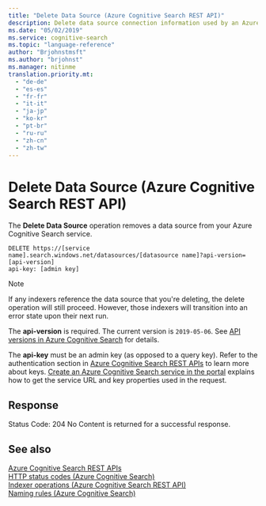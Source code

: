 ```yaml
---
title: "Delete Data Source (Azure Cognitive Search REST API)"
description: Delete data source connection information used by an Azure Cognitive Search indexer.
ms.date: "05/02/2019"
ms.service: cognitive-search
ms.topic: "language-reference"
author: "Brjohnstmsft"
ms.author: "brjohnst"
ms.manager: nitinme
translation.priority.mt:
  - "de-de"
  - "es-es"
  - "fr-fr"
  - "it-it"
  - "ja-jp"
  - "ko-kr"
  - "pt-br"
  - "ru-ru"
  - "zh-cn"
  - "zh-tw"
---
```

# Delete Data Source (Azure Cognitive Search REST API)
  The **Delete Data Source** operation removes a data source from your Azure Cognitive Search service.  

```  
DELETE https://[service name].search.windows.net/datasources/[datasource name]?api-version=[api-version]  
api-key: [admin key]  
```  

> [!NOTE]  
>  If any indexers reference the data source that you're deleting, the delete operation will still proceed. However, those indexers will transition into an error state upon their next run.  

 The **api-version** is required. The current version is `2019-05-06`. See [API versions in Azure Cognitive Search](https://docs.microsoft.com/azure/search/search-api-versions) for details.  

 The **api-key** must be an admin key (as opposed to a query key). Refer to the authentication section in [Azure Cognitive Search REST APIs](index.md) to learn more about keys. [Create an Azure Cognitive Search service in the portal](https://azure.microsoft.com/documentation/articles/search-create-service-portal/) explains how to get the service URL and key properties used in the request.  

## Response  
 Status Code: 204 No Content is returned for a successful response.  

## See also  
 [Azure Cognitive Search REST APIs](index.md)   
 [HTTP status codes &#40;Azure Cognitive Search&#41;](http-status-codes.md)   
 [Indexer operations &#40;Azure Cognitive Search REST API&#41;](indexer-operations.md)   
 [Naming rules &#40;Azure Cognitive Search&#41;](naming-rules.md)  
